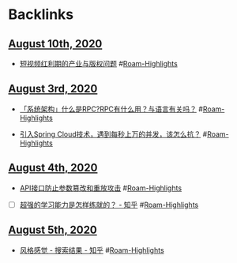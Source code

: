 
# Backlinks
## [August 10th, 2020](<August 10th, 2020.md>)
- [短视频红利期的产业与版权问题](https://mp.weixin.qq.com/s/QaNksPqqGXLyXsUKaerEHQ) #[Roam-Highlights](<Roam-Highlights.md>)

## [August 3rd, 2020](<August 3rd, 2020.md>)
- [「系统架构」什么是RPC?RPC有什么用？与语言有关吗？](https://www.toutiao.com/a6848500354946957836/) #[Roam-Highlights](<Roam-Highlights.md>)

- [引入Spring Cloud技术，遇到每秒上万的并发，该怎么抗？](https://www.toutiao.com/a6828530503407108622/) #[Roam-Highlights](<Roam-Highlights.md>)

## [August 4th, 2020](<August 4th, 2020.md>)
- [API接口防止参数篡改和重放攻击](https://www.toutiao.com/a6825895919972516365/) #[Roam-Highlights](<Roam-Highlights.md>)

- [ ] [超强的学习能力是怎样练就的？ - 知乎](https://www.zhihu.com/question/35103080/answer/614119072) #[Roam-Highlights](<Roam-Highlights.md>)

## [August 5th, 2020](<August 5th, 2020.md>)
- [风格感觉 - 搜索结果 - 知乎](https://www.zhihu.com/search?type=content&q=%E9%A3%8E%E6%A0%BC%E6%84%9F%E8%A7%89) #[Roam-Highlights](<Roam-Highlights.md>)

